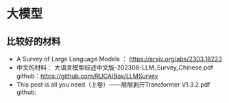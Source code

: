 # 大模型

## 比较好的材料

- A Survey of Large Language Models ： https://arxiv.org/abs/2303.18223    
- 中文的材料： 大语言模型综述中文版-202308-LLM_Survey_Chinese.pdf   github：https://github.com/RUCAIBox/LLMSurvey
- This post is all you need（上卷）——层层剥开Transformer V1.3.2.pdf  github:












